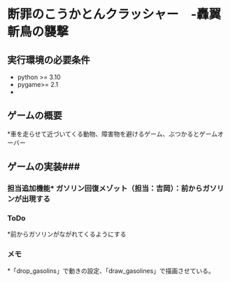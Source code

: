 #  断罪のこうかとんクラッシャー　-轟翼斬鳥の襲撃

## 実行環境の必要条件
* python >= 3.10
* pygame>= 2.1
* 
## ゲームの概要
*車を走らせて近づいてくる動物、障害物を避けるゲーム、ぶつかるとゲームオーバー

## ゲームの実装### 
### 担当追加機能* ガソリン回復メゾット（担当：吉岡）：前からガソリンが出現する

### ToDo
*前からガソリンがながれてくるようにする

### メモ
*「drop_gasolins」で動きの設定、「draw_gasolines」で描画させている。
